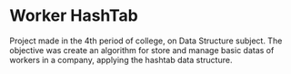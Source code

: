 # Worker HashTab
Project made in the 4th period of college, on Data Structure subject. The objective was create an algorithm for store and manage basic datas of workers in a company, applying the hashtab data structure.
